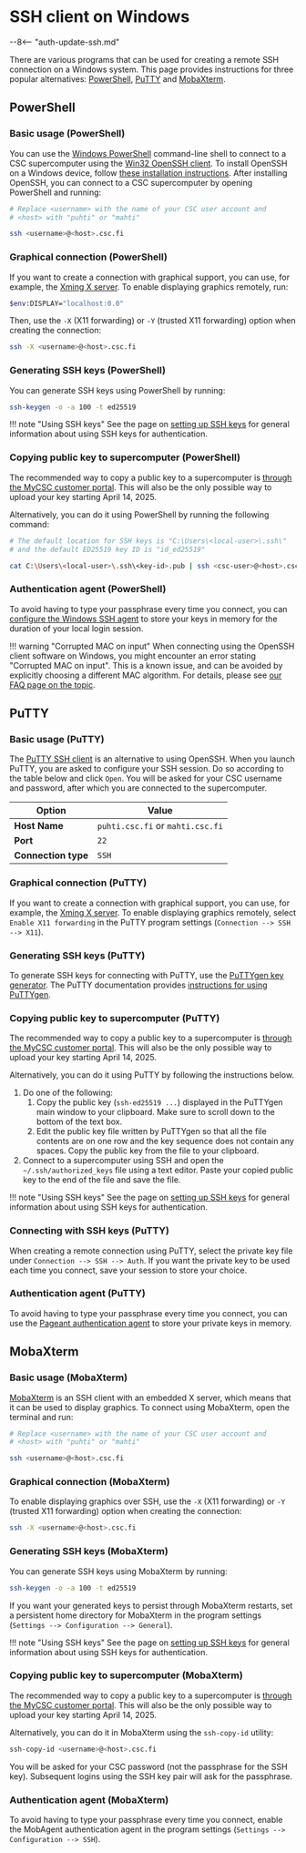 # SSH client on Windows

--8<-- "auth-update-ssh.md"

There are various programs that can be used for creating a remote SSH
connection on a Windows system. This page provides instructions for three
popular alternatives: [PowerShell](#powershell), [PuTTY](#putty) and
[MobaXterm](#mobaxterm).

## PowerShell

### Basic usage (PowerShell)

You can use the
[Windows PowerShell](https://learn.microsoft.com/en-us/powershell/scripting/security/remoting/ssh-remoting-in-powershell)
command-line shell to connect to a CSC supercomputer using the
[Win32 OpenSSH client](https://learn.microsoft.com/en-us/windows-server/administration/openssh/openssh_install_firstuse).
To install OpenSSH on a Windows device, follow
[these installation instructions](https://learn.microsoft.com/en-us/windows-server/administration/openssh/openssh_install_firstuse?tabs=gui#install-openssh-for-windows).
After installing OpenSSH, you can connect to a CSC supercomputer by opening
PowerShell and running:

```bash
# Replace <username> with the name of your CSC user account and
# <host> with "puhti" or "mahti"

ssh <username>@<host>.csc.fi
```

### Graphical connection (PowerShell)

If you want to create a connection with graphical support,
you can use, for example, the
[Xming X server](http://www.straightrunning.com/XmingNotes/). To enable displaying
graphics remotely, run:

```bash
$env:DISPLAY="localhost:0.0"
```

Then, use the `-X` (X11 forwarding) or `-Y` (trusted X11 forwarding) option when
creating the connection:

```bash
ssh -X <username>@<host>.csc.fi
```

### Generating SSH keys (PowerShell)

You can generate SSH keys using PowerShell by running:

```bash
ssh-keygen -o -a 100 -t ed25519
```

!!! note "Using SSH keys"
    See the page on [setting up SSH keys](ssh-keys.md) for general
    information about using SSH keys for authentication.

### Copying public key to supercomputer (PowerShell)

The recommended way to copy a public key to a supercomputer is
[through the MyCSC customer portal](ssh-keys.md#adding-public-key-in-mycsc).
This will also be the only possible way to upload your key starting April 14,
2025.

Alternatively, you can do it using PowerShell by running the following
command:

```bash
# The default location for SSH keys is "C:\Users\<local-user>\.ssh\"
# and the default ED25519 key ID is "id_ed25519"

cat C:\Users\<local-user>\.ssh\<key-id>.pub | ssh <csc-user>@<host>.csc.fi "cat >> ~/.ssh/authorized_keys"
```

### Authentication agent (PowerShell)

To avoid having to type your passphrase every time you connect,
you can
[configure the Windows SSH agent](https://learn.microsoft.com/en-us/windows-server/administration/openssh/openssh_keymanagement?source=recommendations#user-key-generation)
to store your keys in memory for the duration of your local login session.

!!! warning "Corrupted MAC on input"
    When connecting using the OpenSSH client software on Windows, you might
    encounter an error stating "Corrupted MAC on input". This is a known
    issue, and can be avoided by explicitly choosing a different MAC
    algorithm. For details, please see
    [our FAQ page on the topic](../../support/faq/i-cannot-login.md#why-is-my-ssh-client-saying-corrupted-mac-on-input).

## PuTTY

### Basic usage (PuTTY)

The [PuTTY SSH client](https://putty.org/) is an alternative to using OpenSSH.
When you launch PuTTY, you are asked to configure your SSH session. Do so
according to the table below and click `Open`. You will be asked for your CSC
username and password, after which you are connected to the supercomputer.

| Option | Value |
|-|-|
| **Host Name** | `puhti.csc.fi` or `mahti.csc.fi` |
| **Port** | `22` |
| **Connection type** | `SSH` |

### Graphical connection (PuTTY)

If you want to create a connection with graphical support,
you can use, for example, the
[Xming X server](http://www.straightrunning.com/XmingNotes/). To enable displaying
graphics remotely, select `Enable X11 forwarding` in the PuTTY program settings
(`Connection --> SSH --> X11`).

### Generating SSH keys (PuTTY)

To generate SSH keys for connecting with PuTTY, use the [PuTTYgen key
generator](https://www.puttygen.com/). The PuTTY documentation provides
[instructions for using PuTTYgen](https://www.putty.be/0.76/htmldoc/Chapter8.html).

### Copying public key to supercomputer (PuTTY)

The recommended way to copy a public key to a supercomputer is
[through the MyCSC customer portal](ssh-keys.md#adding-public-key-in-mycsc).
This will also be the only possible way to upload your key starting April 14,
2025.

Alternatively, you can do it using PuTTY by following the instructions below.

1. Do one of the following:
    1. Copy the public key (`ssh-ed25519 ...`) displayed in the PuTTYgen main
    window to your clipboard. Make sure to scroll down to the bottom of the
    text box.
    2. Edit the public key file written by PuTTYgen so that all the file
    contents are on one row and the key sequence does not contain any
    spaces. Copy the public key from the file to your clipboard.
2. Connect to a supercomputer using SSH and open the `~/.ssh/authorized_keys`
   file using a text editor. Paste your copied public key to the end of the
   file and save the file.

!!! note "Using SSH keys"
    See the page on [setting up SSH keys](ssh-keys.md) for general
    information about using SSH keys for authentication.

### Connecting with SSH keys (PuTTY)

When creating a remote connection using PuTTY, select the private key file
under `Connection --> SSH --> Auth`. If you want the private key to be
used each time you connect, save your session to store your choice.

### Authentication agent (PuTTY)

To avoid having to type your passphrase every time you connect, you can
use the [Pageant authentication agent](https://www.putty.be/0.76/htmldoc/Chapter9.html)
to store your private keys in memory.

## MobaXterm

### Basic usage (MobaXterm)

[MobaXterm](https://mobaxterm.mobatek.net/) is an SSH client with an embedded X
server, which means that it can be used to display graphics. To connect using
MobaXterm, open the terminal and run:

```bash
# Replace <username> with the name of your CSC user account and
# <host> with "puhti" or "mahti"

ssh <username>@<host>.csc.fi
```

### Graphical connection (MobaXterm)

To enable displaying graphics over SSH, use the `-X` (X11 forwarding) or `-Y`
(trusted X11 forwarding) option when creating the connection:

```bash
ssh -X <username>@<host>.csc.fi
```

### Generating SSH keys (MobaXterm)

You can generate SSH keys using MobaXterm by running:

```bash
ssh-keygen -o -a 100 -t ed25519
```

If you want your generated keys to persist through MobaXterm restarts,
set a persistent home directory for MobaXterm in the program settings
(`Settings --> Configuration --> General`).

!!! note "Using SSH keys"
    See the page on [setting up SSH keys](ssh-keys.md) for general
    information about using SSH keys for authentication.

### Copying public key to supercomputer (MobaXterm)

The recommended way to copy a public key to a supercomputer is
[through the MyCSC customer portal](ssh-keys.md#adding-public-key-in-mycsc).
This will also be the only possible way to upload your key starting April 14,
2025.

Alternatively, you can do it in MobaXterm using the `ssh-copy-id`
utility:

```bash
ssh-copy-id <username>@<host>.csc.fi
```

You will be asked for your CSC password (not the passphrase for the SSH key).
Subsequent logins using the SSH key pair will ask for the passphrase.

### Authentication agent (MobaXterm)

To avoid having to type your passphrase every time you connect, enable the
MobAgent authentication agent in the program settings (`Settings -->
Configuration --> SSH`).
